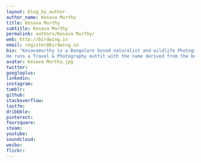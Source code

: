 ```yaml
---
layout: blog_by_author
author_name: Kesava Murthy
title: Kesava Murthy
subtitle: Kesava Murthy
permalink: authors/Kesava Murthy/
web: http://birdwing.in
email: register@birdwing.in
bio: "Kesavamurthy is a Bangalore based naturalist and wildlife Photographer.
He runs a Travel & Photography outfit with the name derived from the beautiful butterfly Birdwing (birdwing.in)"
avatar: Kesava Murthy.jpg
twitter: 
googleplus:
linkedin:
instagram:
tumblr:
github:
stackoverflow:
lastfm:
dribbble:
pinterest:
foursquare:
steam:
youtube:
soundcloud:
weibo:
flickr:
---
```

